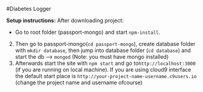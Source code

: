 #Diabetes Logger

**Setup instructions:**
After downloading project:
* Go to root folder (passport-mongo) and start `npm-install`. 
2. Then go to passport-mongo(`cd passport-mongo`), create database folder with `mkdir database`, then jump into database folder (`cd database`) and start the db --> `mongod` (Note: you must have mongo installed)
3. Afterwards start the site with `npm start` and go to`http://localhost:3000` (if you are running on local machine). If you are using cloud9 interface the default start place is `http://your-project-name-username.c9users.io` (change the project name and username ofcourse)

